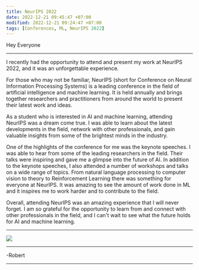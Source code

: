 ```yaml
---
title: NeurIPS 2022
date: 2022-12-21 09:45:47 +07:00
modified: 2022-12-21 09:24:47 +07:00
tags: [Conferences, ML, NeurIPS 2022]
---
```

Hey Everyone
<hr>
I recently had the opportunity to attend and present my work at NeurIPS 2022, and it was an unforgettable experience.

For those who may not be familiar, NeurIPS (short for Conference on Neural Information Processing Systems) is a leading conference in the field of artificial intelligence and machine learning. It is held annually and brings together researchers and practitioners from around the world to present their latest work and ideas.

As a student who is interested in AI and machine learning, attending NeurIPS was a dream come true. I was able to learn about the latest developments in the field, network with other professionals, and gain valuable insights from some of the brightest minds in the industry.

One of the highlights of the conference for me was the keynote speeches. I was able to hear from some of the leading researchers in the field. Their talks were inspiring and gave me a glimpse into the future of AI. In addition to the keynote speeches, I also attended a number of workshops and talks on a wide range of topics. From natural language processing to computer vision to theory to Reinforcement Learning there was something for everyone at NeurIPS. It was amazing to see the amount of work done in ML and it inspires me to work harder and to contribute to the field.

Overall, attending NeurIPS was an amazing experience that I will never forget. I am so grateful for the opportunity to learn from and connect with other professionals in the field, and I can't wait to see what the future holds for AI and machine learning.
<hr>

<img src = "https://nips.cc/media/Press/NeurIPS_logo.png">

<hr>
-Robert
<hr> 

